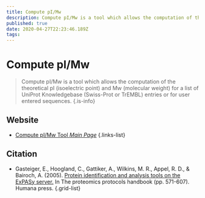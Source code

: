 ```yaml
---
title: Compute pI/Mw
description: Compute pI/Mw is a tool which allows the computation of the theoretical pI (isoelectric point) and Mw (molecular weight) for a list of UniProt Knowledgebase (Swiss-Prot or TrEMBL) entries or for user entered sequences.
published: true
date: 2020-04-27T22:23:46.189Z
tags: 
---
```


# Compute pI/Mw

> Compute pI/Mw is a tool which allows the computation of the theoretical pI (isoelectric point) and Mw (molecular weight) for a list of UniProt Knowledgebase (Swiss-Prot or TrEMBL) entries or for user entered sequences.
{.is-info}

 

## Website 

- [Compute pI/Mw Tool *Main Page*](https://web.expasy.org/compute_pi/)
 {.links-list}

## Citation 

- Gasteiger, E., Hoogland, C., Gattiker, A., Wilkins, M. R., Appel, R. D., & Bairoch, A. (2005). [Protein identification and analysis tools on the ExPASy server.](https://link.springer.com/protocol/10.1385/1-59259-890-0:571) In The proteomics protocols handbook (pp. 571-607). Humana press.
{.grid-list}